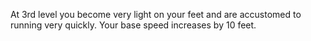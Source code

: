 At 3rd level you become very light on your feet and are accustomed to running very quickly. Your base speed increases by 10 feet.